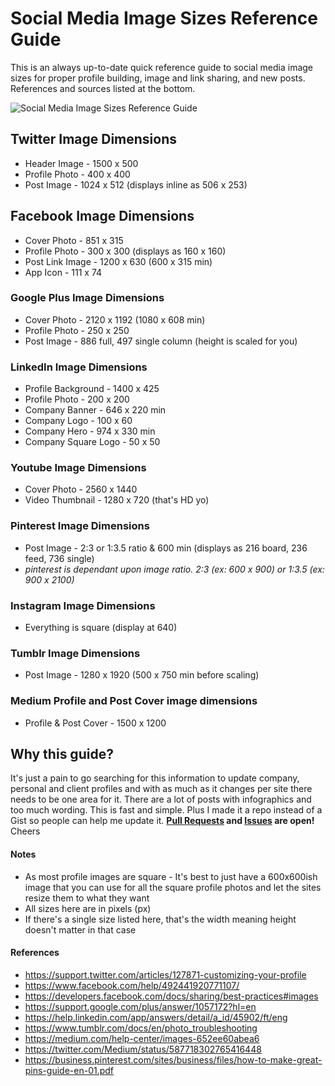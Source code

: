 # Social Media Image Sizes Reference Guide

This is an always up-to-date quick reference guide to social media image sizes for proper profile building, image and link sharing, and new posts. References and sources listed at the bottom.

![Social Media Image Sizes Reference Guide](https://raw.githubusercontent.com/chuckreynolds/social-profile-image-sizes/master/socialmedia-img-sizes.png)


## Twitter Image Dimensions
* Header Image - 1500 x 500
* Profile Photo - 400 x 400
* Post Image - 1024 x 512 (displays inline as 506 x 253)

## Facebook Image Dimensions
* Cover Photo - 851 x 315
* Profile Photo - 300 x 300 (displays as 160 x 160)
* Post Link Image - 1200 x 630 (600 x 315 min)
* App Icon - 111 x 74

### Google Plus Image Dimensions
* Cover Photo - 2120 x 1192 (1080 x 608 min)
* Profile Photo - 250 x 250
* Post Image - 886 full, 497 single column (height is scaled for you)

### LinkedIn Image Dimensions
* Profile Background - 1400 x 425
* Profile Photo - 200 x 200
* Company Banner - 646 x 220 min
* Company Logo - 100 x 60
* Company Hero - 974 x 330 min
* Company Square Logo - 50 x 50

### Youtube Image Dimensions
* Cover Photo - 2560 x 1440
* Video Thumbnail - 1280 x 720 (that's HD yo)

### Pinterest Image Dimensions
* Post Image - 2:3 or 1:3.5 ratio & 600 min (displays as 216 board, 236 feed, 736 single)
 * *pinterest is dependant upon image ratio. 2:3 (ex: 600 x 900) or 1:3.5 (ex: 900 x 2100)*

### Instagram Image Dimensions
* Everything is square (display at 640)

### Tumblr Image Dimensions
* Post Image - 1280 x 1920 (500 x 750 min before scaling)

### Medium Profile and Post Cover image dimensions
* Profile & Post Cover - 1500 x 1200


## Why this guide?
It's just a pain to go searching for this information to update company, personal and client profiles and with as much as it changes per site there needs to be one area for it. There are a lot of posts with infographics and too much wording. This is fast and simple. Plus I made it a repo instead of a Gist so people can help me update it. **[Pull Requests](https://github.com/chuckreynolds/social-profile-image-sizes/pulls) and [Issues](https://github.com/chuckreynolds/social-profile-image-sizes/issues) are open!** Cheers


#### Notes
* As most profile images are square - It's best to just have a 600x600ish image that you can use for all the square profile photos and let the sites resize them to what they want
* All sizes here are in pixels (px)
* If there's a single size listed here, that's the width meaning height doesn't matter in that case


#### References
* https://support.twitter.com/articles/127871-customizing-your-profile
* https://www.facebook.com/help/492441920771107/
* https://developers.facebook.com/docs/sharing/best-practices#images
* https://support.google.com/plus/answer/1057172?hl=en
* https://help.linkedin.com/app/answers/detail/a_id/45902/ft/eng
* https://www.tumblr.com/docs/en/photo_troubleshooting
* https://medium.com/help-center/images-652ee60abea6
 * https://twitter.com/Medium/status/587718302765416448
* https://business.pinterest.com/sites/business/files/how-to-make-great-pins-guide-en-01.pdf
